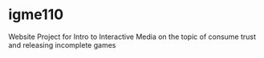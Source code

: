 # igme110
Website Project for Intro to Interactive Media on the topic of consume trust and releasing incomplete games
